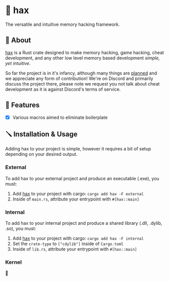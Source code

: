 # 🧪 hax

The versatile and intuitive memory hacking framework.

## 🤔 About

[hax](https://github.com/hax-rs/hax) is a Rust crate designed to make memory hacking, game hacking, cheat development, and any other low level memory based development *simple, yet intuitive*.

So far the project is in it's infancy, although many things are [planned](https://github.com/hax-rs/hax/projects) and we appreciate any form of contribution! We're on Discord and primarily discuss the project there, please note we request you not talk about cheat development as it is against Discord's terms of service.

## 💎 Features

- [x] Various macros aimed to eliminate boilerplate

## 🪛 Installation & Usage

Adding hax to your project is simple, however it requires a bit of setup depending on your desired output.

### External

To add hax to your external project and produce an executable (.exe), you must:

1. Add [hax](https://crates.io/crates/hax) to your project with cargo: `cargo add hax -F external`
2. Inside of `main.rs`, attribute your entrypoint with `#[hax::main]`

### Internal

To add hax to your internal project and produce a shared library (.dll, .dylib, .so), you must:

1. Add [hax](https://crates.io/crates/hax) to your project with cargo: `cargo add hax -F internal`
2. Set the `crate-type` to `["cdylib"]` inside of `Cargo.toml`
3. Inside of `lib.rs`, attribute your entrypoint with `#[hax::main]`

### Kernel

👀
